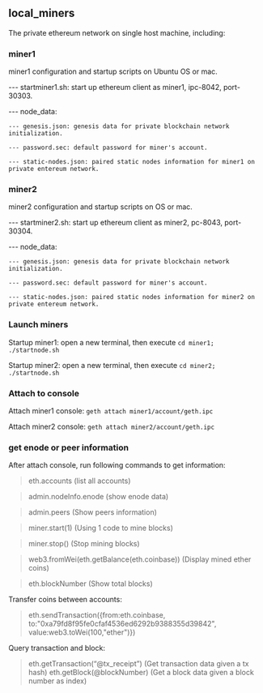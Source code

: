 ## local_miners
The private ethereum network on single host machine, including:

### miner1
miner1 configuration and startup scripts on Ubuntu OS or mac. 

--- startminer1.sh: start up ethereum client as miner1, ipc-8042, port-30303.

--- node_data:

    --- genesis.json: genesis data for private blockchain network initialization.

    --- password.sec: default password for miner's account.

    --- static-nodes.json: paired static nodes information for miner1 on private entereum network.

### miner2
miner2 configuration and startup scripts on OS or mac. 

--- startminer2.sh: start up ethereum client as miner2, pc-8043, port-30304.

--- node_data:

	--- genesis.json: genesis data for private blockchain network initialization.

	--- password.sec: default password for miner's account.

	--- static-nodes.json: paired static nodes information for miner2 on private entereum network.

### Launch miners
Startup miner1: open a new terminal, then execute `cd miner1; ./startnode.sh`

Startup miner2: open a new terminal, then execute `cd miner2; ./startnode.sh`

### Attach to console
Attach miner1 console: `geth attach miner1/account/geth.ipc`

Attach miner2 console: `geth attach miner2/account/geth.ipc`

### get enode or peer information
After attach console, run following commands to get information:

> eth.accounts									(list all accounts)

> admin.nodeInfo.enode							(show enode data)

> admin.peers									(Show peers information)

> miner.start(1)								(Using 1 code to mine blocks)

> miner.stop()									(Stop mining blocks)

> web3.fromWei(eth.getBalance(eth.coinbase))	(Display mined ether coins)

> eth.blockNumber								(Show total blocks)

Transfer coins between accounts:
> eth.sendTransaction({from:eth.coinbase, to:"0xa79fd8f95fe0cfaf4536ed6292b9388355d39842", value:web3.toWei(100,"ether")})

Query transaction and block:
> eth.getTransaction(“@tx_receipt”)				(Get transaction data given a tx hash)
> eth.getBlock(@blockNumber)					(Get a block data given a block number as index)

